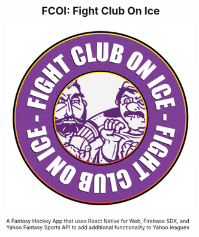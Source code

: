 <h1 align="center">FCOI: Fight Club On Ice</h1>
<p align="center" width="100%">
    <img src="./assets/fcoi-logo.png" alt="fcoi logo" width="500" height="500">
</p>

A Fantasy Hockey App that uses React Native for Web, Firebase SDK, and Yahoo Fantasy Sports API to add additional functionality to Yahoo leagues
